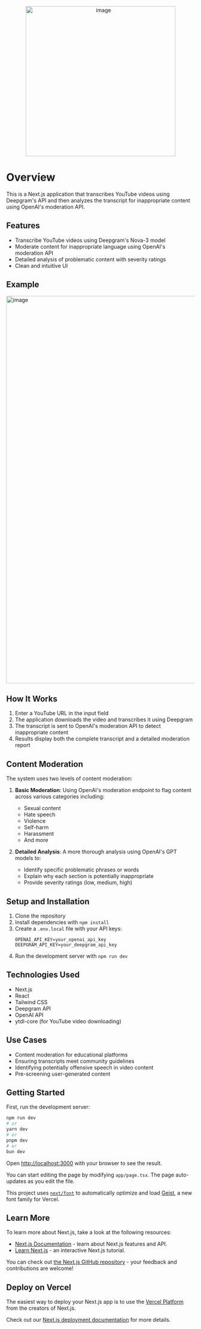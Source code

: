    
<div align="center">
  <img width="400" alt="image" src="https://github.com/user-attachments/assets/f929b100-384d-491f-8438-80bca6191935" />
</div>

# Overview

This is a Next.js application that transcribes YouTube videos using Deepgram's API and then analyzes the transcript for inappropriate content using OpenAI's moderation API.

## Features

- Transcribe YouTube videos using Deepgram's Nova-3 model
- Moderate content for inappropriate language using OpenAI's moderation API
- Detailed analysis of problematic content with severity ratings
- Clean and intuitive UI


## Example

<img width="1032" alt="image" src="https://github.com/user-attachments/assets/81bb7404-0854-4578-9e43-9581dbc159ee" />

## How It Works

1. Enter a YouTube URL in the input field
2. The application downloads the video and transcribes it using Deepgram
3. The transcript is sent to OpenAI's moderation API to detect inappropriate content
4. Results display both the complete transcript and a detailed moderation report

## Content Moderation

The system uses two levels of content moderation:

1. **Basic Moderation**: Using OpenAI's moderation endpoint to flag content across various categories including:
   - Sexual content
   - Hate speech
   - Violence
   - Self-harm
   - Harassment
   - And more

2. **Detailed Analysis**: A more thorough analysis using OpenAI's GPT models to:
   - Identify specific problematic phrases or words
   - Explain why each section is potentially inappropriate
   - Provide severity ratings (low, medium, high)

## Setup and Installation

1. Clone the repository
2. Install dependencies with `npm install`
3. Create a `.env.local` file with your API keys:
   ```
   OPENAI_API_KEY=your_openai_api_key
   DEEPGRAM_API_KEY=your_deepgram_api_key
   ```
4. Run the development server with `npm run dev`

## Technologies Used

- Next.js
- React
- Tailwind CSS
- Deepgram API
- OpenAI API
- ytdl-core (for YouTube video downloading)

## Use Cases

- Content moderation for educational platforms
- Ensuring transcripts meet community guidelines
- Identifying potentially offensive speech in video content
- Pre-screening user-generated content

## Getting Started

First, run the development server:

```bash
npm run dev
# or
yarn dev
# or
pnpm dev
# or
bun dev
```

Open [http://localhost:3000](http://localhost:3000) with your browser to see the result.

You can start editing the page by modifying `app/page.tsx`. The page auto-updates as you edit the file.

This project uses [`next/font`](https://nextjs.org/docs/app/building-your-application/optimizing/fonts) to automatically optimize and load [Geist](https://vercel.com/font), a new font family for Vercel.

## Learn More

To learn more about Next.js, take a look at the following resources:

- [Next.js Documentation](https://nextjs.org/docs) - learn about Next.js features and API.
- [Learn Next.js](https://nextjs.org/learn) - an interactive Next.js tutorial.

You can check out [the Next.js GitHub repository](https://github.com/vercel/next.js) - your feedback and contributions are welcome!

## Deploy on Vercel

The easiest way to deploy your Next.js app is to use the [Vercel Platform](https://vercel.com/new?utm_medium=default-template&filter=next.js&utm_source=create-next-app&utm_campaign=create-next-app-readme) from the creators of Next.js.

Check out our [Next.js deployment documentation](https://nextjs.org/docs/app/building-your-application/deploying) for more details.
